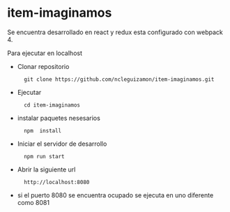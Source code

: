 # item-imaginamos

Se encuentra desarrollado en react y redux esta configurado con webpack 4.

Para ejecutar en localhost

- Clonar repositorio 

        git clone https://github.com/ncleguizamon/item-imaginamos.git

- Ejecutar 

        cd item-imaginamos

- instalar paquetes nesesarios 

        npm  install

- Iniciar el servidor de desarrollo

        npm run start
        
- Abrir la siguiente url
        
        http://localhost:8080
- si el puerto 8080 se encuentra ocupado se ejecuta en uno diferente como 8081